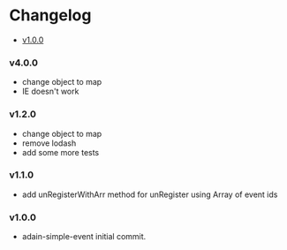 <!-- START doctoc generated TOC please keep comment here to allow auto update -->
<!-- DON'T EDIT THIS SECTION, INSTEAD RE-RUN doctoc TO UPDATE -->
# Changelog

- [v1.0.0](#v100)

<!-- END doctoc generated TOC please keep comment here to allow auto update -->
### v4.0.0
* change object to map
* IE doesn't work

### v1.2.0
 * change object to map
 * remove lodash
 * add some more tests

### v1.1.0
 * add unRegisterWithArr method for unRegister using Array of event ids

### v1.0.0

 * adain-simple-event initial commit.
